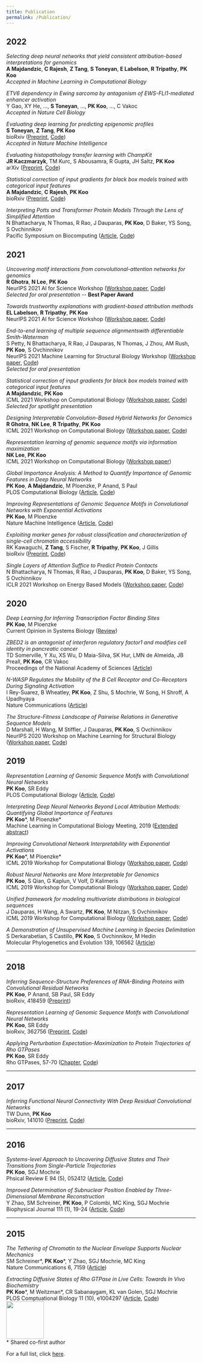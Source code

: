 ```yaml
---
title: Publication
permalink: /Publication/
---
```


## 2022

_Selecting deep neural networks that yield consistent attribution-based interpretations for genomics_<br>
<b>A Majdandzic</b>, <b>C Rajesh</b>, <b>Z Tang</b>, <b>S Toneyan</b>, <b>E Labelson</b>, <b>R Tripathy</b>, <b>PK Koo</b><br>
_Accepted in Machine Learning in Computational Biology_

_ETV6 dependency in Ewing sarcoma by antagonism of EWS-FLI1-mediated enhancer activation_<br>
Y Gao, XY He, ..., <b>S Toneyan</b>, ..., <b>PK Koo</b>, ..., C Vakoc<br>
_Accepted in Nature Cell Biology_

_Evaluating deep learning for predicting epigenomic profiles_<br>
<b>S Toneyan</b>, <b>Z Tang</b>, <b>PK Koo</b><br>
bioRxiv ([Preprint](https://www.biorxiv.org/content/10.1101/2022.04.29.490059v1), [Code](https://github.com/shtoneyan/gopher))<br>
_Accepted in Nature Machine Intelligence_

_Evaluating histopathology transfer learning with ChampKit_<br>
<b>JR Kaczmarzyk</b>, TM Kurc, S Abousamra, R Gupta, JH Saltz, <b>PK Koo</b><br>
arXiv ([Preprint](https://arxiv.org/abs/2206.06862), [Code](https://github.com/kaczmarj/champkit))

_Statistical correction of input gradients for black box models trained with categorical input features_<br>
<b>A Majdandzic</b>, <b>C Rajesh</b>, <b>PK Koo</b><br>
bioRxiv ([Preprint](https://www.biorxiv.org/content/10.1101/2022.04.29.490102v2), [Code](https://github.com/Antonio-Ionaton/GradientCorrection))

_Interpreting Potts and Transformer Protein Models Through the Lens of Simplified Attention_<br>
N Bhattacharya, N Thomas, R Rao, J Dauparas, <b>PK Koo</b>, D Baker, YS Song, S Ovchinnikov <br>
Pacific Symposium on Biocomputing ([Article](https://www.worldscientific.com/doi/abs/10.1142/9789811250477_0004), [Code](https://github.com/nickbhat/mogwai.git))


## 2021
_Uncovering motif interactions from convolutional-attention networks for genomics_<br>
<b>R Ghotra</b>, <b>N Lee</b>, <b>PK Koo</b> <br>
NeurIPS 2021 AI for Science Workshop ([Workshop paper](https://openreview.net/forum?id=ITOQhccyRsk&referrer=%5BAuthor%20Console%5D(%2Fgroup%3Fid%3DNeurIPS.cc%2F2021%2FWorkshop%2FAI4Science%2FAuthors%23your-submissions)), [Code]())   <br>
_Selected for oral presentation_ -- <b>Best Paper Award</b>


_Towards trustworthy explanations with gradient-based attribution methods_<br>
<b>EL Labelson</b>, <b>R Tripathy</b>, <b>PK Koo</b> <br>
NeurIPS 2021 AI for Science Workshop ([Workshop paper](https://openreview.net/forum?id=LGgo0wPM2MF&referrer=%5BAuthor%20Console%5D(%2Fgroup%3Fid%3DNeurIPS.cc%2F2021%2FWorkshop%2FAI4Science%2FAuthors%23your-submissions)), [Code]())  


_End-to-end learning of multiple sequence alignmentswith differentiable Smith-Waterman_<br>
S Petty, N Bhattacharya, R Rao, J Dauparas, N Thomas, J Zhou, AM Rush, <b>PK Koo</b>, S Ovchinnikov <br>
NeurIPS 2021 Machine Learning for Structural Biology Workshop ([Workshop paper](https://www.biorxiv.org/content/10.1101/2021.10.23.465204v1), [Code](https://github.com/spetti/SMURF))  <br>
_Selected for oral presentation_


_Statistical correction of input gradients for black box models trained with categorical input features_<br>
<b>A Majdandzic</b>, <b>PK Koo</b> <br>
ICML 2021 Workshop on Computational Biology ([Workshop paper](https://icml-compbio.github.io/2021/papers/WCBICML2021_paper_56.pdf), [Code](https://github.com/p-koo/gradient_correction))   <br>
_Selected for spotlight presentation_


_Designing Interpretable Convolution-Based Hybrid Networks for Genomics_<br>
<b>R Ghotra</b>, <b>NK Lee</b>, <b>R Tripathy</b>, <b>PK Koo</b> <br>
ICML 2021 Workshop on Computational Biology ([Workshop paper](https://icml-compbio.github.io/2021/papers/WCBICML2021_paper_28.pdf), [Code](https://github.com/p-koo/hybrid_genomics)) 

_Representation learning of genomic sequence motifs via information maximization_<br>
<b>NK Lee</b>, <b>PK Koo</b> <br>
ICML 2021 Workshop on Computational Biology ([Workshop paper](https://icml-compbio.github.io/2021/papers/WCBICML2021_paper_58.pdf)) 

_Global Importance Analysis: A Method to Quantify Importance of Genomic Features in Deep Neural Networks_<br>
<b>PK Koo</b>, <b>A Majdandzic</b>, M Ploenzke, P Anand, S Paul <br>
PLOS Computational Biology ([Article](https://www.biorxiv.org/content/10.1101/2020.09.08.288068v1), [Code](https://github.com/p-koo/residualbind))

_Improving Representations of Genomic Sequence Motifs in Convolutional Networks with Exponential Activations_<br>
<b>PK Koo</b>, M Ploenzke <br>
Nature Machine Intelligence ([Article](https://www.nature.com/articles/s42256-020-00291-x), [Code](https://github.com/p-koo/exponential_activations))

_Exploiting marker genes for robust classification and characterization of single-cell chromatin accessibility_<br>
RK Kawaguchi, <b>Z Tang</b>, S Fischer, <b>R Tripathy</b>, <b>PK Koo</b>, J Gillis <br>
bioRxiv ([Preprint](https://www.biorxiv.org/content/10.1101/2021.04.01.438068v1), [Code](https://github.com/carushi/Catactor))

_Single Layers of Attention Suffice to Predict Protein Contacts_<br>
N Bhattacharya, N Thomas, R Rao, J Dauparas, <b>PK Koo</b>, D Baker, YS Song, S Ovchinnikov <br>
ICLR 2021 Workshop on Energy Based Models ([Workshop paper](https://www.biorxiv.org/content/10.1101/2020.12.21.423882v2), [Code](https://github.com/nickbhat/mogwai.git))


## 2020

_Deep Learning for Inferring Transcription Factor Binding Sites_<br>
<b>PK Koo</b>, M Ploenzke <br>
Current Opinion in Systems Biology ([Review](https://www.sciencedirect.com/science/article/pii/S2452310020300032?via%3Dihub))

_ZBED2 is an antagonist of interferon regulatory factor1 and modifies cell identity in pancreatic cancer_<br>
TD Somerville, Y Xu, XS Wu, D Maia-Silva, SK Hur, LMN de Almeida, JB Preall, <b>PK Koo</b>, CR Vakoc <br>
Proceedings of the National Academy of Sciences ([Article](https://www.pnas.org/content/117/21/11471.short))


_N-WASP Regulates the Mobility of the B Cell Receptor and Co-Receptors During Signaling Activation_<br>
I Rey-Suarez, B Wheatley, <b>PK Koo</b>, Z Shu, S Mochrie, W Song, H Shroff, A Upadhyaya <br>
Nature Communications ([Article](https://www.nature.com/articles/s41467-020-14335-8))


_The Structure-Fitness Landscape of Pairwise Relations in Generative Sequence Models_<br>
D Marshall, H Wang, M Stiffler, J Dauparas, <b>PK Koo</b>, S Ovchinnikov <br>
NeurIPS 2020 Workshop on Machine Learning for Structural Biology ([Workshop paper](https://www.biorxiv.org/content/10.1101/2020.11.29.402875v1), [Code](https://github.com/sokrypton/seqsal_v2))



## 2019


_Representation Learning of Genomic Sequence Motifs with Convolutional Neural Networks_<br>
<b>PK Koo</b>, SR Eddy <br>
PLOS Computational Biology ([Article](https://journals.plos.org/ploscompbiol/article?id=10.1371/journal.pcbi.1007560), [Code](https://github.com/p-koo/learning_sequence_motifs))


_Interpreting Deep Neural Networks Beyond Local Attribution Methods: Quantifying Global Importance of Features_<br>
<b>PK Koo</b>\*, M Ploenzke\* <br>
Machine Learning in Computational Biology Meeting, 2019 ([Extended abstract](https://www.biorxiv.org/content/10.1101/2020.02.19.956896v1.abstract))


_Improving Convolutional Network Interpretability with Exponential Activations_<br>
<b>PK Koo</b>\*, M Ploenzke\* <br>
ICML 2019 Workshop for Computational Biology ([Workshop paper](https://www.biorxiv.org/content/10.1101/650804v1.abstract), [Code](https://github.com/p-koo/cnn_exponential_activations))


_Robust Neural Networks are More Interpretable for Genomics_<br>
<b>PK Koo</b>, S Qian, G Kaplun, V Volf, D Kalimeris <br>
ICML 2019 Workshop for Computational Biology  ([Workshop paper](https://www.biorxiv.org/content/10.1101/657437v1.abstract), [Code](https://github.com/p-koo/uncovering_regulatory_codes))

_Unified framework for modeling multivariate distributions in biological sequences_<br>
J Dauparas, H Wang, A Swartz, <b>PK Koo</b>, M Nitzan, S Ovchinnikov <br>
ICML 2019 Workshop for Computational Biology ([Workshop paper](https://arxiv.org/abs/1906.02598), [Code](https://github.com/sokrypton/seqmodels))

_A Demonstration of Unsupervised Machine Learning in Species Delimitation_<br>
S Derkarabetian, S Castillo, <b>PK Koo</b>, S Ovchinnikov, M Hedin <br>
Molecular Phylogenetics and Evolution 139, 106562 ([Article](https://www.sciencedirect.com/science/article/pii/S1055790319301721))



<hr>

## 2018

_Inferring Sequence-Structure Preferences of RNA-Binding Proteins with Convolutional Residual Networks_<br>
<b>PK Koo</b>, P Anand, SB Paul, SR Eddy <br>
bioRxiv, 418459 ([Preprint](https://www.biorxiv.org/content/10.1101/418459v1.abstract))

_Representation Learning of Genomic Sequence Motifs with Convolutional Neural Networks_<br>
<b>PK Koo</b>, SR Eddy <br>
bioRxiv, 362756 ([Preprint](https://www.biorxiv.org/content/10.1101/362756v4), [Code](https://github.com/p-koo/learning_sequence_motifs))

_Applying Perturbation Expectation-Maximization to Protein Trajectories of Rho GTPases_<br>
<b>PK Koo</b>, SR Eddy <br>
Rho GTPases, 57-70 ([Chapter](https://link.springer.com/protocol/10.1007/978-1-4939-8612-5_5), [Code](https://github.com/p-koo/pEMv2))


<hr>

## 2017


_Inferring Functional Neural Connectivity With Deep Residual Convolutional Networks_<br>
TW Dunn, <b>PK Koo</b> <br>
bioRxiv, 141010 ([Preprint](https://www.biorxiv.org/content/10.1101/141010v2.abstract), [Code](https://github.com/spoonsso/TFconnect))



<hr>

## 2016

_Systems-level Approach to Uncovering Diffusive States and Their Transitions from Single-Particle Trajectories_<br>
<b>PK Koo</b>, SGJ Mochrie <br>
Phsical Review E 94 (5), 052412 ([Article](https://journals.aps.org/pre/abstract/10.1103/PhysRevE.94.052412), [Code](https://github.com/p-koo/pEMv2))

_Improved Determination of Subnuclear Position Enabled by Three-Dimensional Membrane Reconstruction_<br>
Y Zhao, SM Schreiner, <b>PK Koo</b>, P Colombi, MC King, SGJ Mochrie <br>
Biophysical Journal 111 (1), 19-24 ([Article](https://www.sciencedirect.com/science/article/pii/S0006349516303617), [Code](https://github.com/mochrielab/3DMembraneReconstruction))



<hr>

## 2015


_The Tethering of Chromatin to the Nuclear Envelope Supports Nuclear Mechanics_<br>
SM Schreiner\*, <b>PK Koo</b>\*, Y Zhao, SGJ Mochrie, MC King <br>
Nature Communications 6, 7159 ([Article](https://www.nature.com/articles/ncomms8159))


_Extracting Diffusive States of Rho GTPase in Live Cells: Towards In Vivo Biochemistry_<br>
<b>PK Koo</b>\*, M Weitzman\*, CR Sabanaygam, KL van Golen, SGJ Mochrie <br>
PLOS Comptuational Biology 11 (10), e1004297 ([Article](https://journals.plos.org/ploscompbiol/article?id=10.1371/journal.pcbi.1004297), [Code](https://github.com/p-koo/pEM))
<a href="https://f1000.com/prime/725888939"><img width="100" src="{{site.baseurl}}/images/F1000Prime.png"></a>
<br>
\* Shared co-first author
<br>

For a full list, click <a href="https://scholar.google.com/citations?user=zoAsQGwAAAAJ&hl=en">here</a>.
<br>
<br>
<br>
<br>


&nbsp;
&nbsp;
&nbsp;
&nbsp;
&nbsp;
&nbsp;
&nbsp;
&nbsp;
&nbsp;
&nbsp;
&nbsp;
&nbsp;
&nbsp;
&nbsp;
&nbsp;
&nbsp;
&nbsp;
&nbsp;
&nbsp;
&nbsp;
&nbsp;
&nbsp;
&nbsp;
&nbsp;


























